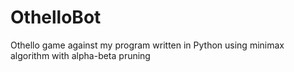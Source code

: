 # OthelloBot
Othello game against my program written in Python using minimax algorithm with alpha-beta pruning
